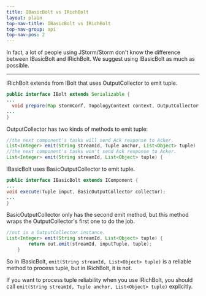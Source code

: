 ```yaml
---
title: IBasicBolt vs IRichBolt
layout: plain
top-nav-title: IBasicBolt vs IRichBolt
top-nav-group: api
top-nav-pos: 2
---
```

In fact, a lot of people using JStorm/Storm don't know the difference between IBasicBolt and IRichBolt. We suggest using IBasicBolt as much as possible.

***

IRichBolt extends from IBolt that uses OutputCollector to emit tuple.

```java
public interface IBolt extends Serializable {
...
  void prepare(Map stormConf, TopologyContext context, OutputCollector collector);
...
}
```
OutputCollector has two kinds of methods to emit tuple:

```java
//the next component's tasks will send Ack response to Acker.
List<Integer> emit(String streamId, Tuple anchor, List<Object> tuple)
//the next component's tasks won't send Ack response to Acker.
List<Integer> emit(String streamId, List<Object> tuple) {
```

IBasicBolt uses BasicOutputCollector to emit tuple.
```java
public interface IBasicBolt extends IComponent {
...
void execute(Tuple input, BasicOutputCollector collector);
...
}
```

BasicOutputCollector only has the second emit method, but this method wraps the OutputCollector's first one to do the job.

```java 
//out is a OutputCollector instance.
List<Integer> emit(String streamId, List<Object> tuple) {
        return out.emit(streamId, inputTuple, tuple);
    }
```

So in IBasicBolt, `emit(String streamId, List<Object> tuple)` is a reliable method to process tuple, but in IRichBolt, it is not.

If you want to process tuple reliability when you use IRichBolt, you should call `emit(String streamId, Tuple anchor, List<Object> tuple)` explicitly.